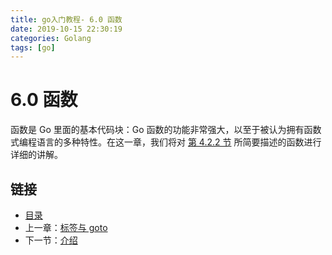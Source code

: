 ```yaml
---
title: go入门教程- 6.0 函数   
date: 2019-10-15 22:30:19   
categories: Golang   
tags: [go]   
---
```

# 6.0 函数

函数是 Go 里面的基本代码块：Go 函数的功能非常强大，以至于被认为拥有函数式编程语言的多种特性。在这一章，我们将对 [第 4.2.2 节](file://04.2.md) 所简要描述的函数进行详细的讲解。

## 链接

- [目录](https://blog.zshipu.com/go%E5%85%A5%E9%97%A8%E6%95%99%E7%A8%8B/index.html)
- 上一章：[标签与 goto](file://05.6.md)
- 下一节：[介绍](file://06.1.md)